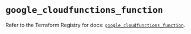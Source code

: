 # `google_cloudfunctions_function`

Refer to the Terraform Registry for docs: [`google_cloudfunctions_function`](https://registry.terraform.io/providers/hashicorp/google/6.21.0/docs/resources/cloudfunctions_function).

